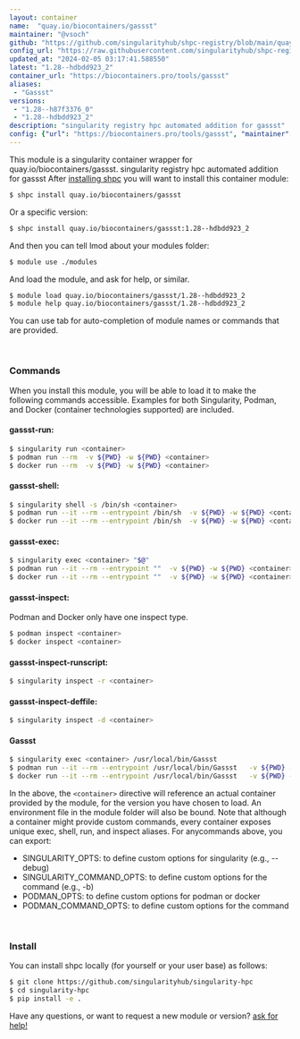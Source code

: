 ```yaml
---
layout: container
name:  "quay.io/biocontainers/gassst"
maintainer: "@vsoch"
github: "https://github.com/singularityhub/shpc-registry/blob/main/quay.io/biocontainers/gassst/container.yaml"
config_url: "https://raw.githubusercontent.com/singularityhub/shpc-registry/main/quay.io/biocontainers/gassst/container.yaml"
updated_at: "2024-02-05 03:17:41.588550"
latest: "1.28--hdbdd923_2"
container_url: "https://biocontainers.pro/tools/gassst"
aliases:
 - "Gassst"
versions:
 - "1.28--h87f3376_0"
 - "1.28--hdbdd923_2"
description: "singularity registry hpc automated addition for gassst"
config: {"url": "https://biocontainers.pro/tools/gassst", "maintainer": "@vsoch", "description": "singularity registry hpc automated addition for gassst", "latest": {"1.28--hdbdd923_2": "sha256:72eecf1e1c281b6806e410c7d50e458b63ef76dd102b3de3be53bff60fd64286"}, "tags": {"1.28--h87f3376_0": "sha256:542b88b547b43885076a66778eda80cd4af6e3643706db82bff071bb4e605b38", "1.28--hdbdd923_2": "sha256:72eecf1e1c281b6806e410c7d50e458b63ef76dd102b3de3be53bff60fd64286"}, "docker": "quay.io/biocontainers/gassst", "aliases": {"Gassst": "/usr/local/bin/Gassst"}}
---
```


This module is a singularity container wrapper for quay.io/biocontainers/gassst.
singularity registry hpc automated addition for gassst
After [installing shpc](#install) you will want to install this container module:


```bash
$ shpc install quay.io/biocontainers/gassst
```

Or a specific version:

```bash
$ shpc install quay.io/biocontainers/gassst:1.28--hdbdd923_2
```

And then you can tell lmod about your modules folder:

```bash
$ module use ./modules
```

And load the module, and ask for help, or similar.

```bash
$ module load quay.io/biocontainers/gassst/1.28--hdbdd923_2
$ module help quay.io/biocontainers/gassst/1.28--hdbdd923_2
```

You can use tab for auto-completion of module names or commands that are provided.

<br>

### Commands

When you install this module, you will be able to load it to make the following commands accessible.
Examples for both Singularity, Podman, and Docker (container technologies supported) are included.

#### gassst-run:

```bash
$ singularity run <container>
$ podman run --rm  -v ${PWD} -w ${PWD} <container>
$ docker run --rm  -v ${PWD} -w ${PWD} <container>
```

#### gassst-shell:

```bash
$ singularity shell -s /bin/sh <container>
$ podman run --it --rm --entrypoint /bin/sh  -v ${PWD} -w ${PWD} <container>
$ docker run --it --rm --entrypoint /bin/sh  -v ${PWD} -w ${PWD} <container>
```

#### gassst-exec:

```bash
$ singularity exec <container> "$@"
$ podman run --it --rm --entrypoint ""  -v ${PWD} -w ${PWD} <container> "$@"
$ docker run --it --rm --entrypoint ""  -v ${PWD} -w ${PWD} <container> "$@"
```

#### gassst-inspect:

Podman and Docker only have one inspect type.

```bash
$ podman inspect <container>
$ docker inspect <container>
```

#### gassst-inspect-runscript:

```bash
$ singularity inspect -r <container>
```

#### gassst-inspect-deffile:

```bash
$ singularity inspect -d <container>
```


#### Gassst

```bash
$ singularity exec <container> /usr/local/bin/Gassst
$ podman run --it --rm --entrypoint /usr/local/bin/Gassst   -v ${PWD} -w ${PWD} <container> -c " $@"
$ docker run --it --rm --entrypoint /usr/local/bin/Gassst   -v ${PWD} -w ${PWD} <container> -c " $@"
```



In the above, the `<container>` directive will reference an actual container provided
by the module, for the version you have chosen to load. An environment file in the
module folder will also be bound. Note that although a container
might provide custom commands, every container exposes unique exec, shell, run, and
inspect aliases. For anycommands above, you can export:

 - SINGULARITY_OPTS: to define custom options for singularity (e.g., --debug)
 - SINGULARITY_COMMAND_OPTS: to define custom options for the command (e.g., -b)
 - PODMAN_OPTS: to define custom options for podman or docker
 - PODMAN_COMMAND_OPTS: to define custom options for the command

<br>

### Install

You can install shpc locally (for yourself or your user base) as follows:

```bash
$ git clone https://github.com/singularityhub/singularity-hpc
$ cd singularity-hpc
$ pip install -e .
```

Have any questions, or want to request a new module or version? [ask for help!](https://github.com/singularityhub/singularity-hpc/issues)
